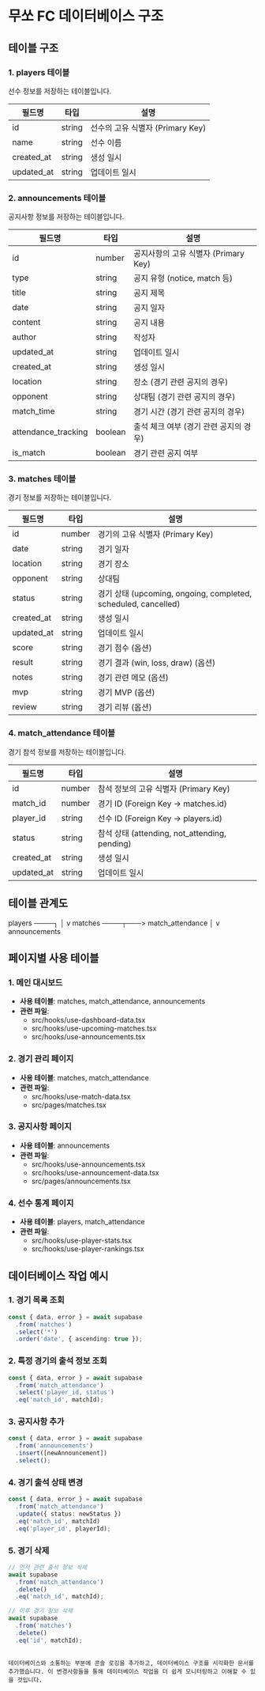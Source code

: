 # 무쏘 FC 데이터베이스 구조

## 테이블 구조

### 1. players 테이블
선수 정보를 저장하는 테이블입니다.

| 필드명 | 타입 | 설명 |
|--------|------|------|
| id | string | 선수의 고유 식별자 (Primary Key) |
| name | string | 선수 이름 |
| created_at | string | 생성 일시 |
| updated_at | string | 업데이트 일시 |

### 2. announcements 테이블
공지사항 정보를 저장하는 테이블입니다.

| 필드명 | 타입 | 설명 |
|--------|------|------|
| id | number | 공지사항의 고유 식별자 (Primary Key) |
| type | string | 공지 유형 (notice, match 등) |
| title | string | 공지 제목 |
| date | string | 공지 일자 |
| content | string | 공지 내용 |
| author | string | 작성자 |
| updated_at | string | 업데이트 일시 |
| created_at | string | 생성 일시 |
| location | string | 장소 (경기 관련 공지의 경우) |
| opponent | string | 상대팀 (경기 관련 공지의 경우) |
| match_time | string | 경기 시간 (경기 관련 공지의 경우) |
| attendance_tracking | boolean | 출석 체크 여부 (경기 관련 공지의 경우) |
| is_match | boolean | 경기 관련 공지 여부 |

### 3. matches 테이블
경기 정보를 저장하는 테이블입니다.

| 필드명 | 타입 | 설명 |
|--------|------|------|
| id | number | 경기의 고유 식별자 (Primary Key) |
| date | string | 경기 일자 |
| location | string | 경기 장소 |
| opponent | string | 상대팀 |
| status | string | 경기 상태 (upcoming, ongoing, completed, scheduled, cancelled) |
| created_at | string | 생성 일시 |
| updated_at | string | 업데이트 일시 |
| score | string | 경기 점수 (옵션) |
| result | string | 경기 결과 (win, loss, draw) (옵션) |
| notes | string | 경기 관련 메모 (옵션) |
| mvp | string | 경기 MVP (옵션) |
| review | string | 경기 리뷰 (옵션) |

### 4. match_attendance 테이블
경기 참석 정보를 저장하는 테이블입니다.

| 필드명 | 타입 | 설명 |
|--------|------|------|
| id | number | 참석 정보의 고유 식별자 (Primary Key) |
| match_id | number | 경기 ID (Foreign Key → matches.id) |
| player_id | string | 선수 ID (Foreign Key → players.id) |
| status | string | 참석 상태 (attending, not_attending, pending) |
| created_at | string | 생성 일시 |
| updated_at | string | 업데이트 일시 |

## 테이블 관계도

players ────┐
            │
            v
matches ────┬───> match_attendance
            │
            v
announcements

## 페이지별 사용 테이블

### 1. 메인 대시보드
- **사용 테이블**: matches, match_attendance, announcements
- **관련 파일**: 
  - src/hooks/use-dashboard-data.tsx
  - src/hooks/use-upcoming-matches.tsx
  - src/hooks/use-announcements.tsx

### 2. 경기 관리 페이지
- **사용 테이블**: matches, match_attendance
- **관련 파일**: 
  - src/hooks/use-match-data.tsx
  - src/pages/matches.tsx

### 3. 공지사항 페이지
- **사용 테이블**: announcements
- **관련 파일**: 
  - src/hooks/use-announcements.tsx
  - src/hooks/use-announcement-data.tsx
  - src/pages/announcements.tsx

### 4. 선수 통계 페이지
- **사용 테이블**: players, match_attendance
- **관련 파일**: 
  - src/hooks/use-player-stats.tsx
  - src/hooks/use-player-rankings.tsx

## 데이터베이스 작업 예시

### 1. 경기 목록 조회
```typescript
const { data, error } = await supabase
  .from('matches')
  .select('*')
  .order('date', { ascending: true });
```

### 2. 특정 경기의 출석 정보 조회
```typescript
const { data, error } = await supabase
  .from('match_attendance')
  .select('player_id, status')
  .eq('match_id', matchId);
```

### 3. 공지사항 추가
```typescript
const { data, error } = await supabase
  .from('announcements')
  .insert([newAnnouncement])
  .select();
```

### 4. 경기 출석 상태 변경
```typescript
const { data, error } = await supabase
  .from('match_attendance')
  .update({ status: newStatus })
  .eq('match_id', matchId)
  .eq('player_id', playerId);
```

### 5. 경기 삭제
```typescript
// 먼저 관련 출석 정보 삭제
await supabase
  .from('match_attendance')
  .delete()
  .eq('match_id', matchId);

// 이후 경기 정보 삭제
await supabase
  .from('matches')
  .delete()
  .eq('id', matchId);
```
```

데이터베이스와 소통하는 부분에 콘솔 로깅을 추가하고, 데이터베이스 구조를 시각화한 문서를 추가했습니다. 이 변경사항들을 통해 데이터베이스 작업을 더 쉽게 모니터링하고 이해할 수 있을 것입니다.